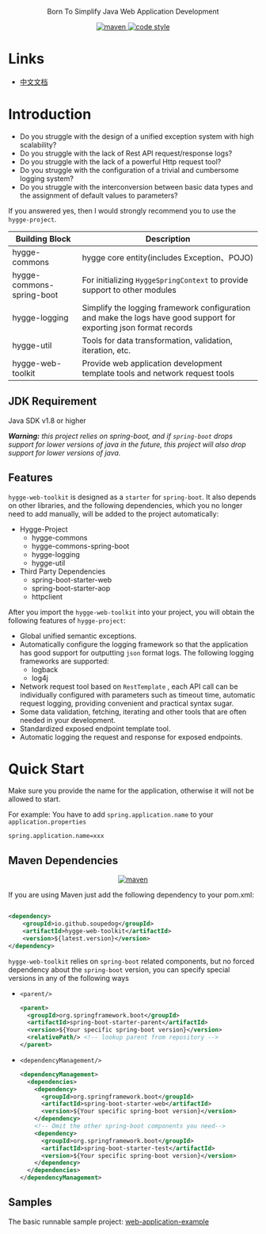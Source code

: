 <p align="center">
  Born To Simplify Java Web Application Development
</p>

<p align="center">
  <a href="https://search.maven.org/search?q=g:io.github.soupedog%20AND%20a:hygge-web-toolkit">
    <img alt="maven" src="https://img.shields.io/maven-central/v/io.github.soupedog/hygge-web-toolkit.svg?style=flat-square">
  </a>

<a href="https://www.apache.org/licenses/LICENSE-2.0">
    <img alt="code style" src="https://img.shields.io/badge/license-Apache%202-4EB1BA.svg?style=flat-square">
  </a>
</p>

# Links

- [中文文档](https://github.com/soupedog/hygge-project/wiki/Document_zh_CN)

# Introduction

- Do you struggle with the design of a unified exception system with high scalability?
- Do you struggle with the lack of Rest API request/response logs?
- Do you struggle with the lack of a powerful Http request tool?
- Do you struggle with the configuration of a trivial and cumbersome logging system?
- Do you struggle with the interconversion between basic data types and the assignment of default values to parameters?

If you answered yes, then I would strongly recommend you to use the ``hygge-project``.

| Building Block            | Description                                                                                                        |
|---------------------------|--------------------------------------------------------------------------------------------------------------------|
| hygge-commons             | hygge core entity(includes Exception、POJO)                                                                         |
| hygge-commons-spring-boot | For initializing ``HyggeSpringContext`` to provide support to other modules                                        |
| hygge-logging             | Simplify the logging framework configuration and make the logs have good support for exporting json format records |
| hygge-util                | Tools for data transformation, validation, iteration, etc.                                                         |
| hygge-web-toolkit         | Provide web application development template tools and network request tools                                       |

## JDK Requirement

Java SDK v1.8 or higher

***Warning:** this project relies on spring-boot, and if ``spring-boot`` drops support for lower versions of java in the future, this project will also drop support for lower versions of java.*

## Features

``hygge-web-toolkit`` is designed as a ``starter`` for ``spring-boot``. It also depends on other libraries, and the
following dependencies, which you no longer need to add manually, will be added to the project automatically:

- Hygge-Project
    - hygge-commons
    - hygge-commons-spring-boot
    - hygge-logging
    - hygge-util
- Third Party Dependencies
    - spring-boot-starter-web
    - spring-boot-starter-aop
    - httpclient

After you import the ``hygge-web-toolkit`` into your project, you will obtain the following features
of ``hygge-project``:

- Global unified semantic exceptions.
- Automatically configure the logging framework so that the application has good support for outputting ``json`` format
  logs. The following logging frameworks are supported:
    - logback
    - log4j
- Network request tool based on ``RestTemplate`` , each API call can be individually configured with parameters such as
  timeout time, automatic request logging, providing convenient and practical syntax sugar.
- Some data validation, fetching, iterating and other tools that are often needed in your development.
- Standardized exposed endpoint template tool.
- Automatic logging the request and response for exposed endpoints.

# Quick Start

Make sure you provide the name for the application, otherwise it will not be allowed to start.

For example: You have to add ``spring.application.name`` to your ``application.properties``

```properties
spring.application.name=xxx
```

## Maven Dependencies

<p align="center">
  <a href="https://search.maven.org/search?q=g:io.github.soupedog%20AND%20a:hygge-web-toolkit">
    <img alt="maven" src="https://img.shields.io/maven-central/v/io.github.soupedog/hygge-web-toolkit.svg?style=flat-square">
  </a>
</p>

If you are using Maven just add the following dependency to your pom.xml:

```xml

<dependency>
    <groupId>io.github.soupedog</groupId>
    <artifactId>hygge-web-toolkit</artifactId>
    <version>${latest.version}</version>
</dependency>
```

``hygge-web-toolkit`` relies on ``spring-boot`` related components, but no forced dependency about the ``spring-boot``
version, you can specify special versions in any of the following ways

- ``<parent/>``

  ```xml
  <parent>
    <groupId>org.springframework.boot</groupId>
    <artifactId>spring-boot-starter-parent</artifactId>
    <version>${Your specific spring-boot version}</version>
    <relativePath/> <!-- lookup parent from repository -->
  </parent>
  ```
- ``<dependencyManagement/>``

  ```xml
  <dependencyManagement>
    <dependencies>
      <dependency>
        <groupId>org.springframework.boot</groupId>
        <artifactId>spring-boot-starter-web</artifactId>
        <version>${Your specific spring-boot version}</version>
      </dependency>
      <!-- Omit the other spring-boot components you need-->
      <dependency>
        <groupId>org.springframework.boot</groupId>
        <artifactId>spring-boot-starter-test</artifactId>
        <version>${Your specific spring-boot version}</version>
      </dependency>
    </dependencies>
  </dependencyManagement>
  ```

## Samples

The basic runnable sample
project: [web-application-example](https://github.com/soupedog/hygge-project/tree/main/web-application-example)
